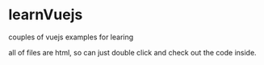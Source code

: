 # learnVuejs
couples of vuejs examples for learing

all of files are html, so can just double click and check out the code inside. 

